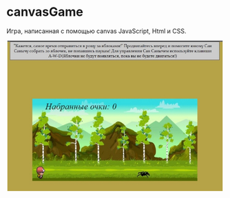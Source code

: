 # canvasGame
Игра, написанная с помощью canvas JavaScript, Html и CSS.
<p align="center">
 <img width="500px" src="/images/example.jpg" alt="qr"/>
</p>
